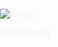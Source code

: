 ![image](https://github.com/user-attachments/assets/decaf165-239d-4f3d-9342-870d6c6df80b)

modell.html
[ <!DOCTYPE html>
<html lang="en">
<head>
    <meta charset="UTF-8">
    <meta name="viewport" content="width=device-width, initial-scale=1.0">
    <title>Service Page - AI Model</title>
    <script src="https://cdn.jsdelivr.net/npm/@tensorflow/tfjs@latest/dist/tf.min.js"></script>
    <script src="https://cdn.jsdelivr.net/npm/@teachablemachine/image@latest/dist/teachablemachine-image.min.js"></script>
    <link href="https://fonts.googleapis.com/css2?family=Poppins:wght@400;600;800&display=swap" rel="stylesheet">
    <style>
        /* General Page Styling */
        body {
            font-family: 'Poppins', sans-serif;
            margin: 0;
            padding: 0;
            background-image: url('image7.png'); /* Background image */
            background-size: cover;
            background-position: center;
            color: #f4f4f9; /* Light font color for readability */
        }

        /* Semi-transparent background overlay for content */
        #content-wrapper {
            background-color: rgba(0, 0, 0, 0.6); /* Dark overlay */
            padding: 40px;
            border-radius: 10px;
            margin: 20px auto;
            max-width: 800px;
            color: #f4f4f9;
        }

        /* Typography Styling */
        h1, h2 {
            color: #e0ffda; /* Light green for headings */
            text-align: center;
        }

        /* Header and Navigation Styling */
        header {
            background-color: rgba(46, 139, 87, 0.8); /* Slightly transparent dark green */
            color: white;
            padding: 15px;
            text-align: center;
        }

        .header-logo {
            font-size: 1.8rem;
            font-weight: 800;
            margin-bottom: 10px;
        }

        nav {
            display: flex;
            justify-content: center;
            gap: 20px;
            font-weight: 600;
        }

        nav a {
            color: white;
            text-decoration: none;
            font-size: 1.1rem;
        }

        nav .active a {
            border-bottom: 2px solid #f4f4f9;
        }

        /* Form and Button Styling */
        #label-container, #webcam-container {
            border: 1px solid #ccc;
            border-radius: 5px;
            background-color: rgba(255, 255, 255, 0.1); /* Light overlay for content boxes */
            padding: 15px;
            margin-top: 20px;
            text-align: center;
        }

        input[type="file"] {
            margin-top: 10px;
            background-color: #e0ffda;
            color: #333;
            padding: 8px;
            border-radius: 5px;
        }

        button {
            background-color: #4a90e2;
            color: white;
            border: none;
            border-radius: 5px;
            padding: 10px 15px;
            cursor: pointer;
            transition: background-color 0.3s;
            font-weight: 600;
            font-size: 1rem;
        }

        button:hover {
            background-color: #357ab8;
        }

        #output {
            margin-top: 10px;
            max-width: 224px;
            display: block;
            border: 1px solid #ccc;
            border-radius: 5px;
        }

        /* Enhanced output message styling */
        .output-message {
            border: none; /* Remove border */
            border-radius: 8px;
            padding: 15px;
            margin: 10px 0;
            font-family: Arial, sans-serif; /* Font */
            font-weight: bold; /* Bold text */
            color: #fff; /* Change text color to white for contrast */
            background-color: rgba(0, 0, 0, 0.7); /* Solid background color for better visibility */
            transition: transform 0.2s; /* Add transition for hover effect */
            box-shadow: 0 4px 8px rgba(0, 0, 0, 0.2); /* Add shadow for depth */
        }

        .plastic {
            border-color: #ff5722; /* Orange for plastic */
        }

        .paper {
            border-color: #2196F3; /* Blue for paper */
        }

        .cardboard {
            border-color: #ff9800; /* Amber for cardboard */
        }

        .mixed {
            border-color: #9C27B0; /* Purple for mixed */
        }

        .unknown {
            border-color: #f44336; /* Red for unknown */
        }

        .low-confidence {
            border-color: #FFC107; /* Yellow for low confidence */
        }

    </style>
</head>
<body>
    <!-- Header with Navigation Bar -->
    <header>
        <div class="header-logo">Vironai</div>
        <nav>
            <div class="nav-items"><a href="..\home\index.html">Home</a></div>
            <div class="nav-items"><a href="..\home\about.html">About</a></div>
            <div class="nav-items"><a href="modell.html">Services</a></div>
            <div class="nav-items active"><a href="..\home\project.html">Projects</a></div> <!-- Link to this page -->
            <div class="nav-items"><a href="contact.html">Contact</a></div>
        </nav>
    </header>

    <!-- Content Wrapper for Styling and Background Overlay -->
    <div id="content-wrapper">
        <h1>AI Trash Recognition</h1>

        <h2>Upload Image for Prediction</h2>
        <input type="file" id="fileInput" accept="image/*">
        <button id="uploadButton" type="button">Upload and Predict</button>
        <canvas id="canvas" width="224" height="224" style="display: none;"></canvas>
        <img id="output" alt="Resized Image" style="display: none;">

        <h2>Webcam Prediction</h2>
        <button type="button" onclick="startWebcam()">Start Webcam</button>
        <button type="button" onclick="stopWebcam()">Stop Webcam</button>
        <div id="webcam-container"></div>
        
        <h2>Predictions</h2>
        <div id="label-container"></div>
    </div>

    <script src="modell.js"></script>
</body>
</html>
]

modell.js
[// Classifier Variable 
let model, webcam, labelContainer, maxPredictions;
let webcamRunning = false; // Track if the webcam is active

// Model URL
const URL = "./my_model/";

// Load the model first
async function init() {
    const modelURL = URL + "model.json";
    const metadataURL = URL + "metadata.json";

    // Load the model and metadata
    model = await tmImage.load(modelURL, metadataURL);
    maxPredictions = model.getTotalClasses();

    // Setup label container for displaying predictions
    labelContainer = document.getElementById("label-container");
    for (let i = 0; i < maxPredictions; i++) {
        labelContainer.appendChild(document.createElement("div"));
    }
}

// Toggle the webcam on
async function startWebcam() {
    if (!webcamRunning) {
        const flip = true; // Flip the webcam
        webcam = new tmImage.Webcam(200, 200, flip); // width, height, flip
        await webcam.setup(); // Request access to the webcam
        await webcam.play();
        webcamRunning = true;

        document.getElementById("webcam-container").appendChild(webcam.canvas);
        window.requestAnimationFrame(loop);
    }
}

// Toggle the webcam off
function stopWebcam() {
    if (webcam && webcamRunning) {
        webcam.stop();
        document.getElementById("webcam-container").innerHTML = ""; // Clear webcam container
        webcamRunning = false;
    }
}

// Webcam prediction loop
async function loop() {
    if (webcamRunning) {
        webcam.update(); // Update the webcam frame
        await predictWebcam();
        window.requestAnimationFrame(loop);
    }
}

// Predict using webcam feed
async function predictWebcam() {
    if (webcamRunning) {
        const prediction = await model.predict(webcam.canvas);
        displayPredictions(prediction);
    }
}

// Handle image upload and prediction
document.getElementById('uploadButton').addEventListener('click', function() {
    const fileInput = document.getElementById('fileInput');
    const file = fileInput.files[0];
    
    if (!file) {
        alert("Please select an image file.");
        return;
    }

    const reader = new FileReader();
    reader.onload = function(e) {
        const img = new Image();
        img.src = e.target.result;
        
        img.onload = function() {
            const canvas = document.getElementById('canvas');
            const ctx = canvas.getContext('2d');
            
            // Resize the image to 224x224
            ctx.drawImage(img, 0, 0, 224, 224);
            
            // Display resized image (for reference)
            const output = document.getElementById('output');
            output.src = canvas.toDataURL();
            output.style.display = 'block';

            // Make prediction on the uploaded image
            predictImage(canvas);
        };
    };
    reader.readAsDataURL(file);
});

// Predict using uploaded image
async function predictImage(canvas) {
    const prediction = await model.predict(canvas);
    displayPredictions(prediction);
}

// Display predictions in the label container
function displayPredictions(predictions) {
    // Clear previous predictions
    labelContainer.innerHTML = '';

    for (let i = 0; i < maxPredictions; i++) {
        const classPrediction = predictions[i].className + ": " + predictions[i].probability.toFixed(2);
        labelContainer.appendChild(document.createElement("div")).innerHTML = classPrediction;
    }

    // Handle specific outputs
    let outputMessage = '';
    const highestPrediction = predictions.reduce((max, prediction) => prediction.probability > max.probability ? prediction : max, {probability: 0});

    // Check confidence level
    if (highestPrediction.probability > 0.51) {
        switch (highestPrediction.className) {
            case 'plastic':
                outputMessage = `
                    <div style="font-weight: bold; color: #0056b3;">
                        The disposal of plastic is a critical environmental issue, as plastics take hundreds of years to decompose and often release harmful chemicals. Proper disposal involves recycling to reduce landfill waste, and where possible, reusing or repurposing plastic items. Alternatives to disposal, like biodegradable plastics, are being explored to reduce environmental impact. However, effective plastic waste management requires collaboration between individuals, industries, and governments to prevent pollution and protect ecosystems.
                    </div>
                    <div style="font-weight: bold; color: #0056b3;">Here are some YouTube links for creativity on plastic:</div>
                    <ul>
                        <li><a href="https://www.youtube.com/shorts/uYYZTMjE9pA" target="_blank">Creative Use of Plastic - Video 1</a></li>
                        <li><a href="https://www.youtube.com/shorts/0iwgpPRlfrI" target="_blank">Creative Use of Plastic - Video 2</a></li>
                    </ul>
                `;
                break;
            case 'Paper':
                outputMessage = `
                    <div style="font-weight: bold; color: #0056b3;">
                        This is paper. Proper disposal includes recycling it, as it can be easily processed. How to Dispose of Paper
                        Check Local Recycling Guidelines:

                      Before disposing of paper, check your local recycling rules, as guidelines may vary by location.
                      Separate Paper from Other Waste:

                      Ensure that paper is separated from other types of waste. This helps recycling facilities process it more efficiently.
                      Prepare Paper for Recycling:

                      Flatten: If you have cardboard boxes, flatten them to save space and make recycling easier.
                      Remove Non-Paper Components: Take off any non-paper materials, such as plastic windows in envelopes or metal fasteners.
                      Avoid Contaminated Paper:

                      Do not recycle paper that is contaminated with food (e.g., pizza boxes) or other substances, as it can disrupt the recycling process.
                      Use Curbside Recycling:

                      Place clean, dry paper in your curbside recycling bin if available. Make sure to follow any specific guidelines provided by your local waste management authority.
                      Take to a Recycling Center:

                      If curbside recycling is not an option, you can take paper to a local recycling center. Check their accepted materials before going.
                      Consider Composting:

                      If you have paper products that are uncoated, like newspaper or plain paper, you can compost them. Shred the paper to help it break down more quickly. If you're looking for creative ways to deal with paper, consider recycling or repurposing it. 
                    </div>
                    <div style="font-weight: bold; color: #0056b3;">Here is a YouTube link for creativity on paper:</div>
                    <ul>
                        <li><a href="https://www.youtube.com/watch?v=GFsNnAurVLA&list=PLKEme8ErY6VwCsLV0F72-jQ1l0G_KesaF" target="_blank">Creative Ways to Use Paper</a></li>
                    </ul>
                `;
                break;
            case 'cardboard':
                outputMessage=`<strong>The trash is cardboard.</strong>
                    <p>Cardboard is recyclable. Make sure to flatten the boxes and remove any non-cardboard components before disposal.</p>
                    <p>For creative ideas on how to deal with cardboard, check out these videos:</p>
                    <ul>
                        <li><a href="https://youtu.be/j9GcS_Ov1v4?si=FurIBls5yLIUOr8-" target="_blank">Cardboard Disposal Tips - Video 1</a></li>
                        <li><a href="https://youtu.be/H9Cy6aA5JNw?si=olhfifk9HIrTzFm_" target="_blank">Cardboard Disposal Tips - Video 2</a></li>
                    </ul>`;    
            case 'plastic with other components':
                outputMessage = `
                    <div style="font-weight: bold; color: #0056b3;">
                        Items classified as "plastic with other components" require careful disposal. Here’s how to manage them:
                    </div>
                    <ul>
                        <li><strong>Sort and Separate:</strong> If possible, separate the plastic from other materials.</li>
                        <li><strong>Rinse and Clean:</strong> Rinse out any food or liquid residues.</li>
                        <li><strong>Check Local Recycling Guidelines:</strong> Look up local regulations for recycling these items.</li>
                        <li><strong>Contact Local Recycling Centers:</strong> If too contaminated, see if they accept them separately.</li>
                        <li><strong>Repurpose or Upcycle:</strong> Consider creative ways to repurpose them.</li>
                        <li><strong>Reduce and Avoid:</strong> Try to avoid products that combine materials.</li>
                        <li><strong>Educate on Proper Disposal:</strong> Share knowledge on handling complex waste items.</li>
                        <li><strong>Explore Biodegradable Options:</strong> Look for alternatives that won’t contribute to plastic waste.</li>
                    </ul>
                `;
                break;
            default:
                outputMessage = 'Unrecognized category. Please check the item.';
                break;
        }
    } else {
        outputMessage = 'The model is not confident about the prediction. Please try again with a clearer image.';
    }

    // Display the output message
    document.getElementById('label-container').innerHTML += `<div>${outputMessage}</div>`;
}

// Initialize model
init();
]

this contains metadata.json and model.json
